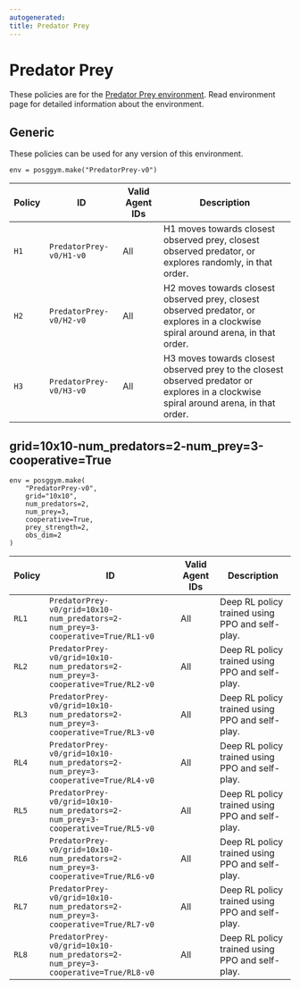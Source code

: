 ```yaml
---
autogenerated:
title: Predator Prey
---
```


# Predator Prey

These policies are for the <a href='../../../environments/grid_world/predator_prey'>Predator Prey environment</a>. Read environment page for detailed information about the environment.

## Generic
These policies can be used for any version of this environment.



```
env = posggym.make("PredatorPrey-v0")
```


| Policy | ID | Valid Agent IDs | Description |
|---|---|---|---|
| `H1` | `PredatorPrey-v0/H1-v0` | All | H1 moves towards closest observed prey, closest observed predator, or explores     randomly, in that order.      |
| `H2` | `PredatorPrey-v0/H2-v0` | All | H2 moves towards closest observed prey, closest observed predator, or explores in     a clockwise spiral around arena, in that order.      |
| `H3` | `PredatorPrey-v0/H3-v0` | All | H3 moves towards closest observed prey to the closest observed predator or     explores in a clockwise spiral around arena, in that order.      |
## grid=10x10-num_predators=2-num_prey=3-cooperative=True

```
env = posggym.make(
    "PredatorPrey-v0",
    grid="10x10",
    num_predators=2,
    num_prey=3,
    cooperative=True,
    prey_strength=2,
    obs_dim=2
)
```


| Policy | ID | Valid Agent IDs | Description |
|---|---|---|---|
| `RL1` | `PredatorPrey-v0/grid=10x10-num_predators=2-num_prey=3-cooperative=True/RL1-v0` | All | Deep RL policy trained using PPO and self-play. |
| `RL2` | `PredatorPrey-v0/grid=10x10-num_predators=2-num_prey=3-cooperative=True/RL2-v0` | All | Deep RL policy trained using PPO and self-play. |
| `RL3` | `PredatorPrey-v0/grid=10x10-num_predators=2-num_prey=3-cooperative=True/RL3-v0` | All | Deep RL policy trained using PPO and self-play. |
| `RL4` | `PredatorPrey-v0/grid=10x10-num_predators=2-num_prey=3-cooperative=True/RL4-v0` | All | Deep RL policy trained using PPO and self-play. |
| `RL5` | `PredatorPrey-v0/grid=10x10-num_predators=2-num_prey=3-cooperative=True/RL5-v0` | All | Deep RL policy trained using PPO and self-play. |
| `RL6` | `PredatorPrey-v0/grid=10x10-num_predators=2-num_prey=3-cooperative=True/RL6-v0` | All | Deep RL policy trained using PPO and self-play. |
| `RL7` | `PredatorPrey-v0/grid=10x10-num_predators=2-num_prey=3-cooperative=True/RL7-v0` | All | Deep RL policy trained using PPO and self-play. |
| `RL8` | `PredatorPrey-v0/grid=10x10-num_predators=2-num_prey=3-cooperative=True/RL8-v0` | All | Deep RL policy trained using PPO and self-play. |
